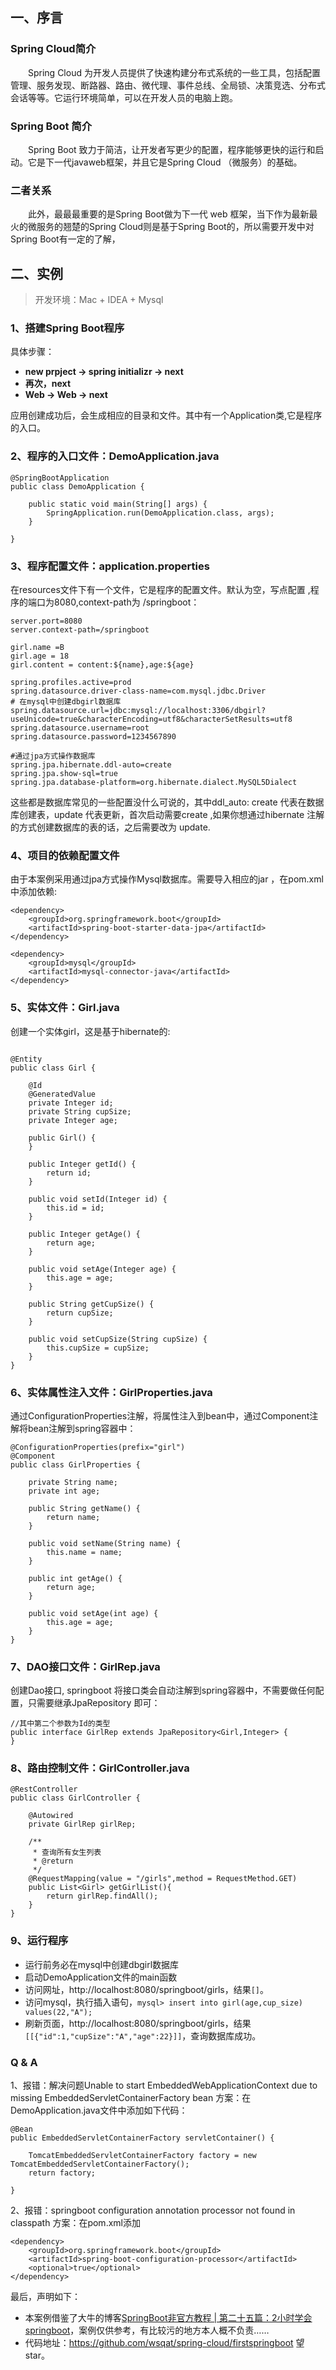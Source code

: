 ## 一、序言
### Spring Cloud简介
&emsp;&emsp;Spring Cloud 为开发人员提供了快速构建分布式系统的一些工具，包括配置管理、服务发现、断路器、路由、微代理、事件总线、全局锁、决策竞选、分布式会话等等。它运行环境简单，可以在开发人员的电脑上跑。
### Spring Boot 简介
&emsp;&emsp;Spring Boot 致力于简洁，让开发者写更少的配置，程序能够更快的运行和启动。它是下一代javaweb框架，并且它是Spring Cloud （微服务）的基础。
### 二者关系
&emsp;&emsp;此外，最最最重要的是Spring Boot做为下一代 web 框架，当下作为最新最火的微服务的翘楚的Spring Cloud则是基于Spring Boot的，所以需要开发中对Spring Boot有一定的了解，


## 二、实例
> 开发环境：Mac + IDEA + Mysql

### 1、搭建Spring Boot程序

具体步骤：

-  **new prpject -> spring initializr -> next**
-  **再次，next**
-  **Web -> Web -> next**

应用创建成功后，会生成相应的目录和文件。其中有一个Application类,它是程序的入口。

### 2、程序的入口文件：DemoApplication.java
```
@SpringBootApplication
public class DemoApplication {

	public static void main(String[] args) {
		SpringApplication.run(DemoApplication.class, args);
	}

}

```

### 3、程序配置文件：application.properties
在resources文件下有一个文件，它是程序的配置文件。默认为空，写点配置 ,程序的端口为8080,context-path为 /springboot：
```
server.port=8080
server.context-path=/springboot

girl.name =B
girl.age = 18
girl.content = content:${name},age:${age}

spring.profiles.active=prod
spring.datasource.driver-class-name=com.mysql.jdbc.Driver
# 在mysql中创建dbgirl数据库
spring.datasource.url=jdbc:mysql://localhost:3306/dbgirl?useUnicode=true&characterEncoding=utf8&characterSetResults=utf8
spring.datasource.username=root
spring.datasource.password=1234567890

#通过jpa方式操作数据库
spring.jpa.hibernate.ddl-auto=create
spring.jpa.show-sql=true
spring.jpa.database-platform=org.hibernate.dialect.MySQL5Dialect
```

这些都是数据库常见的一些配置没什么可说的，其中ddl_auto: create 代表在数据库创建表，update 代表更新，首次启动需要create ,如果你想通过hibernate 注解的方式创建数据库的表的话，之后需要改为 update.



### 4、项目的依赖配置文件
由于本案例采用通过jpa方式操作Mysql数据库。需要导入相应的jar ，在pom.xml中添加依赖:
```
<dependency>
	<groupId>org.springframework.boot</groupId>
	<artifactId>spring-boot-starter-data-jpa</artifactId>
</dependency>

<dependency>
	<groupId>mysql</groupId>
	<artifactId>mysql-connector-java</artifactId>
</dependency>
```

### 5、实体文件：Girl.java
创建一个实体girl，这是基于hibernate的:
```

@Entity
public class Girl {

    @Id
    @GeneratedValue
    private Integer id;
    private String cupSize;
    private Integer age;

    public Girl() {
    }

    public Integer getId() {
        return id;
    }

    public void setId(Integer id) {
        this.id = id;
    }

    public Integer getAge() {
        return age;
    }

    public void setAge(Integer age) {
        this.age = age;
    }

    public String getCupSize() {
        return cupSize;
    }

    public void setCupSize(String cupSize) {
        this.cupSize = cupSize;
    }
}
```

### 6、实体属性注入文件：GirlProperties.java
通过ConfigurationProperties注解，将属性注入到bean中，通过Component注解将bean注解到spring容器中：
```
@ConfigurationProperties(prefix="girl")
@Component
public class GirlProperties {

    private String name;
    private int age;

    public String getName() {
        return name;
    }

    public void setName(String name) {
        this.name = name;
    }

    public int getAge() {
        return age;
    }

    public void setAge(int age) {
        this.age = age;
    }
}

```


### 7、DAO接口文件：GirlRep.java
创建Dao接口, springboot 将接口类会自动注解到spring容器中，不需要做任何配置，只需要继承JpaRepository 即可：
```
//其中第二个参数为Id的类型
public interface GirlRep extends JpaRepository<Girl,Integer> {
}
```

### 8、路由控制文件：GirlController.java
```
@RestController
public class GirlController {

    @Autowired
    private GirlRep girlRep;

    /**
     * 查询所有女生列表
     * @return
     */
    @RequestMapping(value = "/girls",method = RequestMethod.GET)
    public List<Girl> getGirlList(){
        return girlRep.findAll();
    }
}
```

### 9、运行程序

 -  运行前务必在mysql中创建dbgirl数据库
 -  启动DemoApplication文件的main函数
 -  访问网址，http://localhost:8080/springboot/girls，结果`[]`。
 -  访问mysql，执行插入语句，`mysql> insert into girl(age,cup_size) values(22,"A");
`
 -  刷新页面，http://localhost:8080/springboot/girls，结果`[[{"id":1,"cupSize":"A","age":22}]]`，查询数据库成功。



### Q & A
1、报错：解决问题Unable to start EmbeddedWebApplicationContext due to missing EmbeddedServletContainerFactory bean
方案：在DemoApplication.java文件中添加如下代码：
```
@Bean
public EmbeddedServletContainerFactory servletContainer() {

	TomcatEmbeddedServletContainerFactory factory = new TomcatEmbeddedServletContainerFactory();
	return factory;

}
```

2、报错：springboot configuration annotation processor not found in classpath
方案：在pom.xml添加
```
<dependency>
    <groupId>org.springframework.boot</groupId>
    <artifactId>spring-boot-configuration-processor</artifactId>
    <optional>true</optional>
</dependency>
```
最后，声明如下：

- 本案例借鉴了大牛的博客[SpringBoot非官方教程 | 第二十五篇：2小时学会springboot](http://blog.csdn.net/forezp/article/details/61472783)，案例仅供参考，有比较污的地方本人概不负责……
- 代码地址：https://github.com/wsqat/spring-cloud/firstspringboot 望star。